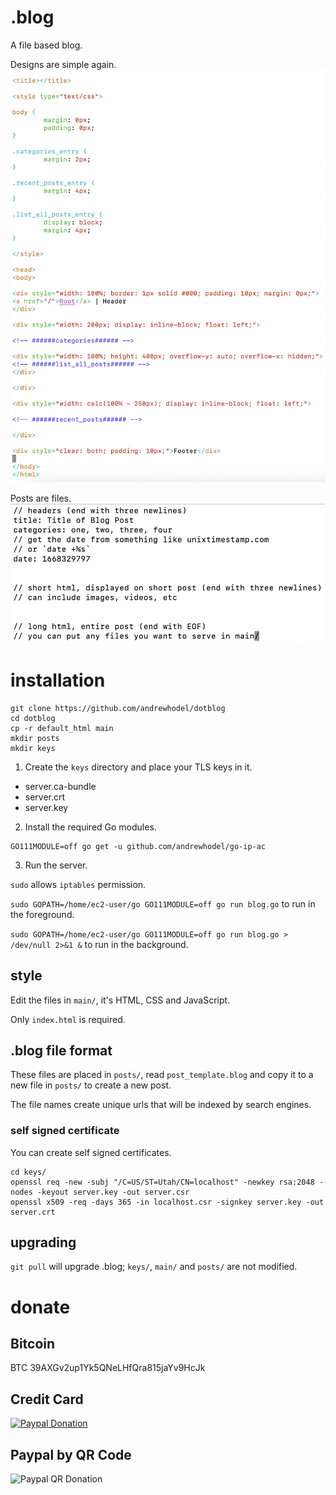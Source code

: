 # .blog

A file based blog.

Designs are simple again.
![Write designs in HTML/CSS/JavaScript.](/screenshots/index.html.png)

Posts are files.
![Make new posts with .blog files.](/screenshots/post.blog.png)

# installation

```
git clone https://github.com/andrewhodel/dotblog
cd dotblog
cp -r default_html main
mkdir posts
mkdir keys
```

1. Create the `keys` directory and place your TLS keys in it.

* server.ca-bundle
* server.crt
* server.key

2. Install the required Go modules.

```
GO111MODULE=off go get -u github.com/andrewhodel/go-ip-ac
```

3. Run the server.

`sudo` allows `iptables` permission.

`sudo GOPATH=/home/ec2-user/go GO111MODULE=off go run blog.go` to run in the foreground.

`sudo GOPATH=/home/ec2-user/go GO111MODULE=off go run blog.go > /dev/null 2>&1 &` to run in the background.

## style

Edit the files in `main/`, it's HTML, CSS and JavaScript.

Only `index.html` is required.

## .blog file format

These files are placed in `posts/`, read `post_template.blog` and copy it to a new file in `posts/` to create a new post.

The file names create unique urls that will be indexed by search engines.

### self signed certificate

You can create self signed certificates.

```
cd keys/
openssl req -new -subj "/C=US/ST=Utah/CN=localhost" -newkey rsa:2048 -nodes -keyout server.key -out server.csr
openssl x509 -req -days 365 -in localhost.csr -signkey server.key -out server.crt
```

## upgrading

`git pull` will upgrade .blog; `keys/`, `main/` and `posts/` are not modified.

# donate

## Bitcoin
BTC 39AXGv2up1Yk5QNeLHfQra815jaYv9HcJk

## Credit Card
[![Paypal Donation](/img/paypal_donate_button.gif "Paypal Donation")](https://www.paypal.com/donate/?hosted_button_id=5XCWCGPC2FBU6)

## Paypal by QR Code
![Paypal QR Donation](/img/paypal_donate_qr.png "Paypal QR Donation")
